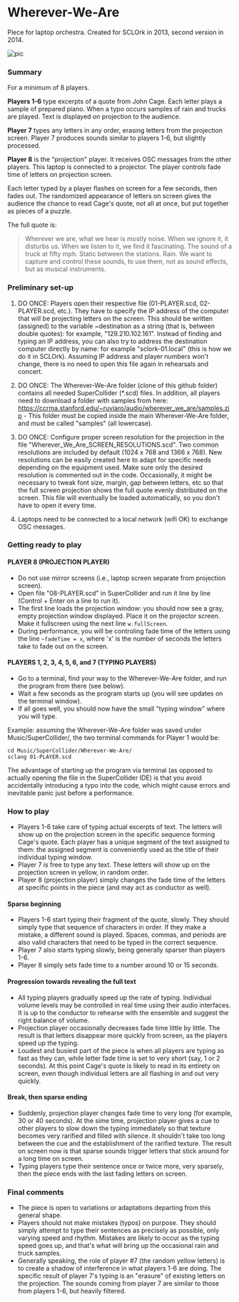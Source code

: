 Wherever-We-Are
===============

Piece for laptop orchestra.
Created for SCLOrk in 2013, second version in 2014.

![pic](Wherever-We-Are/pic1.jpg?raw=true) 

### Summary

For a minimum of 8 players.

**Players 1-6** type excerpts of a quote from John Cage. Each letter plays a sample of prepared piano. When a typo occurs samples of rain and trucks are played. Text is displayed on projection to the audience.

**Player 7** types any letters in any order, erasing letters from the projection screen. Player 7 produces sounds similar to players 1-6, but slightly processed.

**Player 8** is the "projection" player. It receives OSC messages from the other players. This laptop is connected to a projector. The player controls fade time of letters on projection screen.

Each letter typed by a player flashes on screen for a few seconds, then fades out. The randomized appearance of letters on screen gives the audience the chance to read Cage's quote, not all at once, but put together as pieces of a puzzle. 

The full quote is:

> Wherever we are, what we hear is mostly noise. When we ignore it, it disturbs us. When we listen to it, we find it fascinating. The sound of a truck at fifty mph. Static between the stations. Rain. We want to capture and control these sounds, to use them, not as sound effects, but as musical instruments.

### Preliminary set-up

1. DO ONCE: Players open their respective file (01-PLAYER.scd, 02-PLAYER.scd, etc.). They have to specify the IP address of the computer that will be projecting letters on the screen. This should be written (assigned) to the variable ~destination as a string (that is, between double quotes): for example, "129.210.102.161". Instead of finding and typing an IP address, you can also try to address the destination computer directly by name: for example "sclork-01.local" (this is how we do it in SCLOrk). Assuming IP address and player numbers won't change, there is no need to open this file again in rehearsals and concert.

2. DO ONCE: The Wherever-We-Are folder (clone of this github folder) contains all needed SuperCollider (*.scd) files. In addition, all players need to download a folder with samples from here: https://ccrma.stanford.edu/~ruviaro/audio/wherever_we_are/samples.zip - This folder must be copied inside the main Wherever-We-Are folder, and must be called "samples" (all lowercase). 

3. DO ONCE: Configure proper screen resolution for the projection in the file "Wherever_We_Are_SCREEN_RESOLUTIONS.scd". Two common resolutions are included by default (1024 x 768 and 1366 x 768). New resolutions can be easily created here to adapt for specific needs depending on the equipment used. Make sure only the desired resolution is commented out in the code. Occasionally, it might be necessary to tweak font size, margin, gap between letters, etc so that the full screen projection shows the full quote evenly distributed on the screen. This file will eventually be loaded automatically, so you don't have to open it every time.

4. Laptops need to be connected to a local network (wifi OK) to exchange OSC messages.

### Getting ready to play

#### PLAYER 8 (PROJECTION PLAYER)

* Do not use mirror screens (i.e., laptop screen separate from projection screen). 
* Open file "08-PLAYER.scd" in SuperCollider and run it line by line (Control + Enter on a line to run it).
* The first line loads the projection window: you should now see a gray, empty projection window displayed. Place it on the projector screen. Make it fullscreen using the next line `w.fullScreen`.
* During performance, you will be controling fade time of the letters using the line `~fadeTime = x`, where 'x' is the number of seconds the letters take to fade out on the screen.
 
#### PLAYERS 1, 2, 3, 4, 5, 6, and 7 (TYPING PLAYERS)

* Go to a terminal, find your way to the Wherever-We-Are folder, and run the program from there (see below).
* Wait a few seconds as the program starts up (you will see updates on the terminal window).
* If all goes well, you should now have the small "typing window" where you will type.

Example: assuming the Wherever-We-Are folder was saved under Music/SuperCollider/, the two terminal commands for Player 1 would be:
```
cd Music/SuperCollider/Wherever-We-Are/
sclang 01-PLAYER.scd
```
The advantage of starting up the program via terminal (as opposed to actually opening the file in the SuperCollider IDE) is that you avoid accidentally introducing a typo into the code, which might cause errors and inevitable panic just before a performance.

### How to play

* Players 1-6 take care of typing actual excerpts of text. The letters will show up on the projection screen in the specific sequence forming Cage's quote. Each player has a unique segment of the text assigned to them: the assigned segment is conveniently used as the title of their individual typing window.
* Player 7 is free to type any text. These letters will show up on the projection screen in yellow, in random order.
* Player 8 (projection player) simply changes the fade time of the letters at specific points in the piece (and may act as conductor as well).

#### Sparse beginning
* Players 1-6 start typing their fragment of the quote, slowly. They should simply type that sequence of characters in order. If they make a mistake, a different sound is played. Spaces, commas, and periods are also valid characters that need to be typed in the correct sequence.
* Player 7 also starts typing slowly, being generally sparser than players 1-6.
* Player 8 simply sets fade time to a number around 10 or 15 seconds.

#### Progression towards revealing the full text

* All typing players gradually speed up the rate of typing. Individual volume levels may be controlled in real time using their audio interfaces. It is up to the conductor to rehearse with the ensemble and suggest the right balance of volume.
* Projection player occasionally decreases fade time little by little. The result is that letters disappear more quickly from screen, as the players speed up the typing.
* Loudest and busiest part of the piece is when all players are typing as fast as they can, while letter fade time is set to very short (say, 1 or 2 seconds). At this point Cage's quote is likely to read in its entirety on screen, even though individual letters are all flashing in and out very quickly.

#### Break, then sparse ending

* Suddenly, projection player changes fade time to very long (for example, 30 or 40 seconds). At the sime time, projection player gives a cue to other players to slow down the typing immediately so that texture becomes very rarified and filled with silence. It shouldn't take too long between the cue and the establishment of the rarified texture. The result on screen now is that sparse sounds trigger letters that stick around for a long time on screen.
* Typing players type their sentence once or twice more, very sparsely, then the piece ends with the last fading letters on screen.

### Final comments

* The piece is open to variations or adaptations departing from this general shape.
* Players should not make mistakes (typos) on purpose. They should simply attempt to type their sentences as precisely as possible, only varying speed and rhythm. Mistakes are likely to occur as the typing speed goes up, and that's what will bring up the occasional rain and truck samples.
* Generally speaking, the role of player #7 (the random yellow letters) is to create a shadow of interference in what players 1-6 are doing. The specific result of player 7's typing is an "erasure" of existing letters on the projection. The sounds coming from player 7 are similar to those from players 1-6, but heavily filtered.



